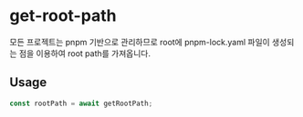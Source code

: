 # get-root-path

모든 프로젝트는 pnpm 기반으로 관리하므로 root에 pnpm-lock.yaml 파일이 생성되는 점을 이용하여 root path를 가져옵니다.

## Usage

```typescript
const rootPath = await getRootPath;
```
